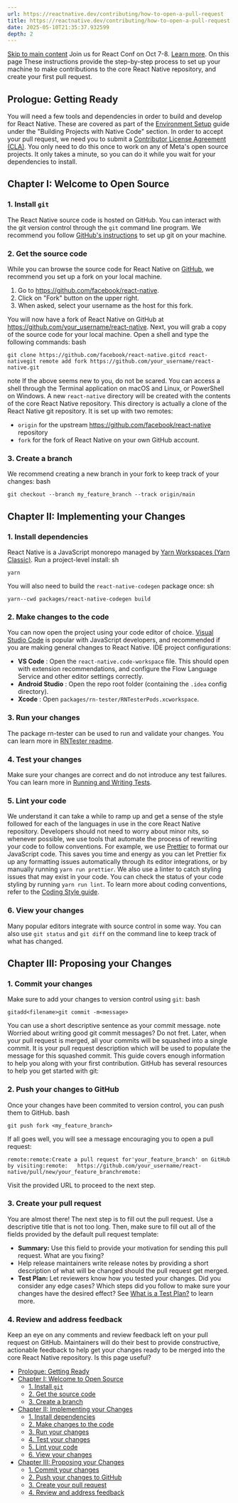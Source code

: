 ```yaml
---
url: https://reactnative.dev/contributing/how-to-open-a-pull-request
title: https://reactnative.dev/contributing/how-to-open-a-pull-request
date: 2025-05-10T21:35:37.932599
depth: 2
---
```


[Skip to main content](https://reactnative.dev/contributing/how-to-open-a-pull-request#__docusaurus_skipToContent_fallback)
Join us for React Conf on Oct 7-8. [Learn more](https://conf.react.dev).
On this page
These instructions provide the step-by-step process to set up your machine to make contributions to the core React Native repository, and create your first pull request.
## Prologue: Getting Ready[​](https://reactnative.dev/contributing/how-to-open-a-pull-request#prologue-getting-ready "Direct link to Prologue: Getting Ready")
You will need a few tools and dependencies in order to build and develop for React Native. These are covered as part of the [Environment Setup](https://reactnative.dev/docs/environment-setup) guide under the "Building Projects with Native Code" section.
In order to accept your pull request, we need you to submit a [Contributor License Agreement (CLA)](https://reactnative.dev/contributing/contribution-license-agreement). You only need to do this once to work on any of Meta's open source projects. It only takes a minute, so you can do it while you wait for your dependencies to install.
## Chapter I: Welcome to Open Source[​](https://reactnative.dev/contributing/how-to-open-a-pull-request#chapter-i-welcome-to-open-source "Direct link to Chapter I: Welcome to Open Source")
### 1. Install `git`[​](https://reactnative.dev/contributing/how-to-open-a-pull-request#1-install-git "Direct link to 1-install-git")
The React Native source code is hosted on GitHub. You can interact with the git version control through the `git` command line program. We recommend you follow [GitHub's instructions](https://help.github.com/articles/set-up-git/) to set up git on your machine.
### 2. Get the source code[​](https://reactnative.dev/contributing/how-to-open-a-pull-request#2-get-the-source-code "Direct link to 2. Get the source code")
While you can browse the source code for React Native on [GitHub](https://github.com/facebook/react-native), we recommend you set up a fork on your local machine.
  1. Go to <https://github.com/facebook/react-native>.
  2. Click on "Fork" button on the upper right.
  3. When asked, select your username as the host for this fork.


You will now have a fork of React Native on GitHub at <https://github.com/your_username/react-native>. Next, you will grab a copy of the source code for your local machine. Open a shell and type the following commands:
bash
```
git clone https://github.com/facebook/react-native.gitcd react-nativegit remote add fork https://github.com/your_username/react-native.git
```

note
If the above seems new to you, do not be scared. You can access a shell through the Terminal application on macOS and Linux, or PowerShell on Windows.
A new `react-native` directory will be created with the contents of the core React Native repository. This directory is actually a clone of the React Native git repository. It is set up with two remotes:
  * `origin` for the upstream <https://github.com/facebook/react-native> repository
  * `fork` for the fork of React Native on your own GitHub account.


### 3. Create a branch[​](https://reactnative.dev/contributing/how-to-open-a-pull-request#3-create-a-branch "Direct link to 3. Create a branch")
We recommend creating a new branch in your fork to keep track of your changes:
bash
```
git checkout --branch my_feature_branch --track origin/main
```

## Chapter II: Implementing your Changes[​](https://reactnative.dev/contributing/how-to-open-a-pull-request#chapter-ii-implementing-your-changes "Direct link to Chapter II: Implementing your Changes")
### 1. Install dependencies[​](https://reactnative.dev/contributing/how-to-open-a-pull-request#1-install-dependencies "Direct link to 1. Install dependencies")
React Native is a JavaScript monorepo managed by [Yarn Workspaces (Yarn Classic)](https://classic.yarnpkg.com/lang/en/docs/workspaces/).
Run a project-level install:
sh
```
yarn
```

You will also need to build the `react-native-codegen` package once:
sh
```
yarn--cwd packages/react-native-codegen build
```

### 2. Make changes to the code[​](https://reactnative.dev/contributing/how-to-open-a-pull-request#2-make-changes-to-the-code "Direct link to 2. Make changes to the code")
You can now open the project using your code editor of choice. [Visual Studio Code](https://code.visualstudio.com/) is popular with JavaScript developers, and recommended if you are making general changes to React Native.
IDE project configurations:
  * **VS Code** : Open the `react-native.code-workspace` file. This should open with extension recommendations, and configure the Flow Language Service and other editor settings correctly.
  * **Android Studio** : Open the repo root folder (containing the `.idea` config directory).
  * **Xcode** : Open `packages/rn-tester/RNTesterPods.xcworkspace`.


### 3. Run your changes[​](https://reactnative.dev/contributing/how-to-open-a-pull-request#3-run-your-changes "Direct link to 3. Run your changes")
The package rn-tester can be used to run and validate your changes. You can learn more in [RNTester readme](https://github.com/facebook/react-native/blob/main/packages/rn-tester/README.md).
### 4. Test your changes[​](https://reactnative.dev/contributing/how-to-open-a-pull-request#4-test-your-changes "Direct link to 4. Test your changes")
Make sure your changes are correct and do not introduce any test failures. You can learn more in [Running and Writing Tests](https://reactnative.dev/contributing/how-to-run-and-write-tests).
### 5. Lint your code[​](https://reactnative.dev/contributing/how-to-open-a-pull-request#5-lint-your-code "Direct link to 5. Lint your code")
We understand it can take a while to ramp up and get a sense of the style followed for each of the languages in use in the core React Native repository. Developers should not need to worry about minor nits, so whenever possible, we use tools that automate the process of rewriting your code to follow conventions.
For example, we use [Prettier](https://prettier.io/) to format our JavaScript code. This saves you time and energy as you can let Prettier fix up any formatting issues automatically through its editor integrations, or by manually running `yarn run prettier`.
We also use a linter to catch styling issues that may exist in your code. You can check the status of your code styling by running `yarn run lint`.
To learn more about coding conventions, refer to the [Coding Style guide](https://reactnative.dev/contributing/how-to-contribute-code#coding-style).
### 6. View your changes[​](https://reactnative.dev/contributing/how-to-open-a-pull-request#6-view-your-changes "Direct link to 6. View your changes")
Many popular editors integrate with source control in some way. You can also use `git status` and `git diff` on the command line to keep track of what has changed.
## Chapter III: Proposing your Changes[​](https://reactnative.dev/contributing/how-to-open-a-pull-request#chapter-iii-proposing-your-changes "Direct link to Chapter III: Proposing your Changes")
### 1. Commit your changes[​](https://reactnative.dev/contributing/how-to-open-a-pull-request#1-commit-your-changes "Direct link to 1. Commit your changes")
Make sure to add your changes to version control using `git`:
bash
```
gitadd<filename>git commit -m<message>
```

You can use a short descriptive sentence as your commit message.
note
Worried about writing good git commit messages? Do not fret. Later, when your pull request is merged, all your commits will be squashed into a single commit. It is your pull request description which will be used to populate the message for this squashed commit.
This guide covers enough information to help you along with your first contribution. GitHub has several resources to help you get started with git:


### 2. Push your changes to GitHub[​](https://reactnative.dev/contributing/how-to-open-a-pull-request#2-push-your-changes-to-github "Direct link to 2. Push your changes to GitHub")
Once your changes have been commited to version control, you can push them to GitHub.
bash
```
git push fork <my_feature_branch>
```

If all goes well, you will see a message encouraging you to open a pull request:
```
remote:remote:Create a pull request for'your_feature_branch' on GitHub by visiting:remote:   https://github.com/your_username/react-native/pull/new/your_feature_branchremote:
```

Visit the provided URL to proceed to the next step.
### 3. Create your pull request[​](https://reactnative.dev/contributing/how-to-open-a-pull-request#3-create-your-pull-request "Direct link to 3. Create your pull request")
You are almost there! The next step is to fill out the pull request. Use a descriptive title that is not too long. Then, make sure to fill out all of the fields provided by the default pull request template:
  * **Summary:** Use this field to provide your motivation for sending this pull request. What are you fixing?
  * Help release maintainers write release notes by providing a short description of what will be changed should the pull request get merged.
  * **Test Plan:** Let reviewers know how you tested your changes. Did you consider any edge cases? Which steps did you follow to make sure your changes have the desired effect? See [What is a Test Plan?](https://medium.com/@martinkonicek/what-is-a-test-plan-8bfc840ec171) to learn more.


### 4. Review and address feedback[​](https://reactnative.dev/contributing/how-to-open-a-pull-request#4-review-and-address-feedback "Direct link to 4. Review and address feedback")
Keep an eye on any comments and review feedback left on your pull request on GitHub. Maintainers will do their best to provide constructive, actionable feedback to help get your changes ready to be merged into the core React Native repository.
Is this page useful?
  * [Prologue: Getting Ready](https://reactnative.dev/contributing/how-to-open-a-pull-request#prologue-getting-ready)
  * [Chapter I: Welcome to Open Source](https://reactnative.dev/contributing/how-to-open-a-pull-request#chapter-i-welcome-to-open-source)
    * [1. Install `git`](https://reactnative.dev/contributing/how-to-open-a-pull-request#1-install-git)
    * [2. Get the source code](https://reactnative.dev/contributing/how-to-open-a-pull-request#2-get-the-source-code)
    * [3. Create a branch](https://reactnative.dev/contributing/how-to-open-a-pull-request#3-create-a-branch)
  * [Chapter II: Implementing your Changes](https://reactnative.dev/contributing/how-to-open-a-pull-request#chapter-ii-implementing-your-changes)
    * [1. Install dependencies](https://reactnative.dev/contributing/how-to-open-a-pull-request#1-install-dependencies)
    * [2. Make changes to the code](https://reactnative.dev/contributing/how-to-open-a-pull-request#2-make-changes-to-the-code)
    * [3. Run your changes](https://reactnative.dev/contributing/how-to-open-a-pull-request#3-run-your-changes)
    * [4. Test your changes](https://reactnative.dev/contributing/how-to-open-a-pull-request#4-test-your-changes)
    * [5. Lint your code](https://reactnative.dev/contributing/how-to-open-a-pull-request#5-lint-your-code)
    * [6. View your changes](https://reactnative.dev/contributing/how-to-open-a-pull-request#6-view-your-changes)
  * [Chapter III: Proposing your Changes](https://reactnative.dev/contributing/how-to-open-a-pull-request#chapter-iii-proposing-your-changes)
    * [1. Commit your changes](https://reactnative.dev/contributing/how-to-open-a-pull-request#1-commit-your-changes)
    * [2. Push your changes to GitHub](https://reactnative.dev/contributing/how-to-open-a-pull-request#2-push-your-changes-to-github)
    * [3. Create your pull request](https://reactnative.dev/contributing/how-to-open-a-pull-request#3-create-your-pull-request)
    * [4. Review and address feedback](https://reactnative.dev/contributing/how-to-open-a-pull-request#4-review-and-address-feedback)



